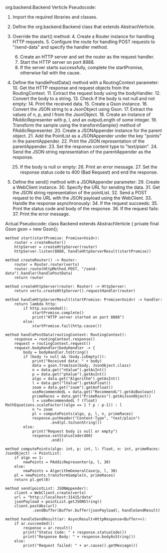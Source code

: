 org.backend.Backend Verticle Pseudocode:

1. Import the required libraries and classes.

2. Define the org.backend.Backend class that extends AbstractVerticle.

3. Override the start() method:
    4. Create a Router instance for handling HTTP requests.
    5. Configure the route for handling POST requests to "/send-data" and specify the handler method.

    6. Create an HTTP server and set the router as the request handler.
    7. Start the HTTP server on port 8888.
    8. If the server starts successfully, complete the startPromise, otherwise fail with the cause.

9. Define the handlePostData() method with a RoutingContext parameter:
    10. Get the HTTP response and request objects from the RoutingContext.
    11. Extract the request body using the bodyHandler.
    12. Convert the body to a string.
    13. Check if the body is not null and not empty:
        14. Print the received data.
        15. Create a Gson instance.
        16. Convert the JSON string to a JsonObject using Gson.
        17. Extract the values of n, p, and l from the JsonObject.
        18. Create an instance of PAddicRepresenter with p, l, and an outputLength of some integer.
        19. Transform the sample using the transformSample() method of PAddicRepresenter.
        20. Create a JSONAppender instance for the parent object.
        21. Add the PointList as a JSONAppender under the key "points" in the parentAppender.
        22. Print the JSON representation of the parentAppender.
        23. Set the response content type to "text/plain".
        24. Send the JSON string representation of the parentAppender as the response.

    25. If the body is null or empty:
        26. Print an error message.
        27. Set the response status code to 400 (Bad Request) and end the response.

28. Define the send() method with a JSONAppender parameter:
    29. Create a WebClient instance.
    30. Specify the URL for sending the data.
    31. Get the JSON string representation of the pointList.
    32. Send a POST request to the URL with the JSON payload using the WebClient.
    33. Handle the response asynchronously:
        34. If the request succeeds:
            35. Print the status code and body of the response.
        36. If the request fails:
            37. Print the error message.


Actual Pseudocode:
class Backend extends AbstractVerticle {
    private final Gson gson = new Gson();

    method start(startPromise: Promise<Void>):
        router = createRouter()
        httpServer = createHttpServer(router)
        httpServer.listen(8888, handleHttpServerResult(startPromise))

    method createRouter() -> Router:
        router = Router.router(vertx)
        router.route(HttpMethod.POST, "/send-data").handler(handlePostData)
        return router

    method createHttpServer(router: Router) -> HttpServer:
        return vertx.createHttpServer().requestHandler(router)

    method handleHttpServerResult(startPromise: Promise<Void>) -> handler:
        return lambda http:
            if http.succeeded():
                startPromise.complete()
                print("HTTP server started on port 8888")
            else:
                startPromise.fail(http.cause())

    method handlePostData(routingContext: RoutingContext):
        response = routingContext.response()
        request = routingContext.request()
        request.bodyHandler(bodyHandler -> {
            body = bodyHandler.toString()
            if (body != null && !body.isEmpty()):
                print("Received data: " + body)
                data = gson.fromJson(body, JsonObject.class)
                n = data.get("nValue").getAsInt()
                p = data.get("pValue").getAsInt()
                algo = data.get("Algorithm").getAsInt()
                l = data.get("lValue").getAsFloat()
                zoom = data.get("zoom").getAsFloat()
                useRecommendedL = data.get("RecommendL").getAsBoolean()
                primeRaces = data.get("PrimeRaces").getAsJsonObject()
                l = useRecommendedL ? (float) MathEquations.scaleFactor((algo == 1 ? p : p-1)) : l
                n *= zoom
                pl = computePoints(algo, p, l, n, primeRaces)
                response.putHeader("Content-Type", "text/plain")
                        .end(pl.toJsonString())
            else:
                print("Request body is null or empty")
                response.setStatusCode(400)
                        .end()

    method computePoints(algo: int, p: int, l: float, n: int, primeRaces: JsonObject) -> PointList:
        if algo == 1:
            newPoints = PAddicRepresenter(p, l, 30)
        else:
            newPoints = AlgorithmGeneralCase(p, l, 30)
        pl = newPoints.transformSample(n, primeRaces)
        return pl.get(0)

    method send(pointList: JSONAppender):
        client = WebClient.create(vertx)
        url = "http://localhost:31415/data"
        jsonPayload = pointList.getJSONString()
        client.postAbs(url)
                .sendBuffer(Buffer.buffer(jsonPayload), handleSendResult)

    method handleSendResult(ar: AsyncResult<HttpResponse<Buffer>>):
        if ar.succeeded():
            response = ar.result()
            print("Status Code: " + response.statusCode())
            print("Response Body: " + response.bodyAsString())
        else:
            print("Request failed: " + ar.cause().getMessage())


